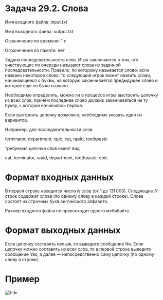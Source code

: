 # Задача 29.2. Слова

Имя входного файла: input.txt

Имя выходного файла: output.txt

Ограничение по времени: 1 с

Ограничение по памяти: нет

Задана последовательность слов. Игра заключается в том, что участвующие по очереди называют слова из заданной последовательности. Правило, по которому называется слово: если названо некоторое слово, то следующий игрок может назвать слово, начинающееся с буквы, на которую заканчивается предыдущее слово и которое ещё не было названо.

Необходимо определить, можно ли в процессе игры выстроить цепочку из всех слов, причём последнее слово должно заканчиваться на ту букву, с которой начиналось первое.

Если выстроить цепочку возможно, необходимо указать один из вариантов.

Например, для последовательности слов

terminator, department, epic, cat, rapid, toothpaste

требуемая цепочка слов имеет вид

cat, terminator, rapid, department, toothpaste, epic.

# Формат входных данных
В первой строке находится число $N$ слов (от 1 до 131 000). Следующие $N$ строк содержат слова (по одному слову в каждой строке).
Слова состоят из строчных букв английского алфавита.

Размер входного файла не превосходит одного мебибайта.

# Формат выходных данных
Если цепочку составить нельзя, то выведите сообщение No.
Если цепочку можно составить из всех слов, то в первой строке выведите сообщение Yes, а далее — непосредственно саму цепочку (по одному слову в строке).

# Пример
![title](https://drive.google.com/uc?export=view&id=1fkLZRERDjpGwx4WeMXLyiicq0uqdbl__)